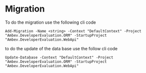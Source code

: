 # Migration

To do the migration use the following cli code

```cli
Add-Migration -Name <string> -Context "DefaultContext" -Project "Ambev.DeveloperEvaluation.ORM" -StartupProject "Ambev.DeveloperEvaluation.WebApi"
```

to do the update of the data base use the follow cli code

```cli
Update-Database -Context "DefaultContext" -Project "Ambev.DeveloperEvaluation.ORM" -StartupProject "Ambev.DeveloperEvaluation.WebApi"
 ```